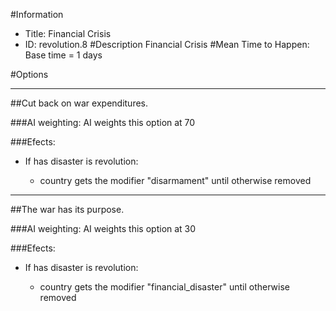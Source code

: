 #Information
 - Title: Financial Crisis
 - ID: revolution.8
#Description
Financial Crisis
#Mean Time to Happen:
Base time = 1 days

#Options

___
##Cut back on war expenditures.

###AI weighting:
AI weights this option at 70


###Efects:<ul><li>If has disaster is revolution:</li><ul><li>country gets the modifier "disarmament" until otherwise removed</li></ul></ul>

___
##The war has its purpose.

###AI weighting:
AI weights this option at 30


###Efects:<ul><li>If has disaster is revolution:</li><ul><li>country gets the modifier "financial_disaster" until otherwise removed</li></ul></ul>
